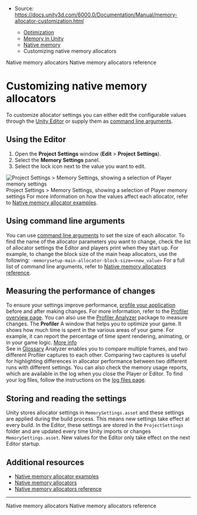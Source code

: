 * Source: https://docs.unity3d.com/6000.0/Documentation/Manual/memory-allocator-customization.html

  * [Optimization](https://docs.unity3d.com/6000.0/Documentation/Manual/analysis.html)
  * [Memory in Unity](https://docs.unity3d.com/6000.0/Documentation/Manual/performance-memory.html)
  * [Native memory](https://docs.unity3d.com/6000.0/Documentation/Manual/performance-native-memory.html)
  * Customizing native memory allocators


[](https://docs.unity3d.com/6000.0/Documentation/Manual/performance-native-allocators.html)
Native memory allocators
[](https://docs.unity3d.com/6000.0/Documentation/Manual/performance-native-memory-allocator-reference.html)
Native memory allocators reference
# Customizing native memory allocators
To customize allocator settings you can either edit the configurable values through the [Unity Editor](https://docs.unity3d.com/6000.0/Documentation/Manual/memory-allocator-customization.html#use-the-editor) or supply them as [command line arguments](https://docs.unity3d.com/6000.0/Documentation/Manual/memory-allocator-customization.html#use-command-line-arguments).
## Using the Editor
  1. Open the **Project Settings** window (**Edit** > **Project Settings**).
  2. Select the **Memory Settings** panel.
  3. Select the lock icon next to the value you want to edit.

![Project Settings > Memory Settings, showing a selection of Player memory settings](https://docs.unity3d.com/6000.0/Documentation/uploads/Main/memory-native-settings.png) Project Settings > Memory Settings, showing a selection of Player memory settings
For more information on how the values affect each allocator, refer to [Native memory allocator examples](https://docs.unity3d.com/6000.0/Documentation/Manual/performance-native-memory-allocator-examples.html).
## Using command line arguments
You can use [command line arguments](https://docs.unity3d.com/6000.0/Documentation/Manual/CommandLineArguments.html) to set the size of each allocator. To find the name of the allocator parameters you want to change, check the list of allocator settings the Editor and players print when they start up.
For example, to change the block size of the main heap allocators, use the following: 
`-memorysetup-main-allocator-block-size=<new_value>`
For a full list of command line arguments, refer to [Native memory allocators reference](https://docs.unity3d.com/6000.0/Documentation/Manual/performance-native-memory-allocator-reference.html).
## Measuring the performance of changes
To ensure your settings improve performance, [profile your application](https://docs.unity3d.com/6000.0/Documentation/Manual/profiler-collect-data.html) before and after making changes. For more information, refer to the [Profiler overview page](https://docs.unity3d.com/6000.0/Documentation/Manual/Profiler.html).
You can also use the [Profiler Analyzer](https://docs.unity3d.com/Packages/com.unity.performance.profile-analyzer@latest) package to measure changes. The **Profiler** A window that helps you to optimize your game. It shows how much time is spent in the various areas of your game. For example, it can report the percentage of time spent rendering, animating, or in your game logic. [More info](https://docs.unity3d.com/6000.0/Documentation/Manual/Profiler.html)  
See in [Glossary](https://docs.unity3d.com/6000.0/Documentation/Manual/Glossary.html#Profiler) Analyzer enables you to compare multiple frames, and two different Profiler captures to each other. Comparing two captures is useful for highlighting differences in allocator performance between two different runs with different settings. 
You can also check the memory usage reports, which are available in the log when you close the Player or Editor. To find your log files, follow the instructions on the [log files page](https://docs.unity3d.com/6000.0/Documentation/Manual/log-files.html).
## Storing and reading the settings
Unity stores allocator settings in `MemorySettings.asset` and these settings are applied during the build process. This means new settings take effect at every build.
In the Editor, these settings are stored in the `ProjectSettings` folder and are updated every time Unity imports or changes `MemorySettings.asset`. New values for the Editor only take effect on the next Editor startup.
## Additional resources
  * [Native memory allocator examples](https://docs.unity3d.com/6000.0/Documentation/Manual/performance-native-memory-allocator-examples.html)
  * [Native memory allocators](https://docs.unity3d.com/6000.0/Documentation/Manual/performance-native-allocators.html)
  * [Native memory allocators reference](https://docs.unity3d.com/6000.0/Documentation/Manual/performance-native-memory-allocator-reference.html)


* * *
[](https://docs.unity3d.com/6000.0/Documentation/Manual/performance-native-allocators.html)
Native memory allocators
[](https://docs.unity3d.com/6000.0/Documentation/Manual/performance-native-memory-allocator-reference.html)
Native memory allocators reference
